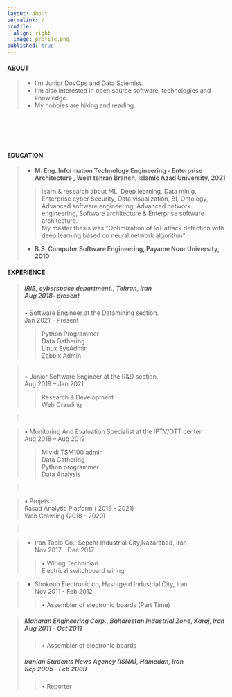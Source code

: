 ```yaml
---
layout: about
permalink: /
profile:
  align: right
  image: profile.png
published: true
---
```


#### ABOUT

> * I’m Junior DovOps and Data Scientist. <br>
> * I'm also interested in open source software, technologies and knowledge. <br>
> * My hobbies are hiking and reading.<br>
 
 ‌
 
<!-- > I strive for gender equality  <br> -->


 ‌  <br><br>
<!--
[Gradfolio](https://github.com/jitinnair1/gradfolio){:target="_blank"} is a responsive, dark-mode ready Jekyll theme designed keeping academia in mind. The easiest way to install the theme is to fork it using GitHub. Check the README file for [instructions](https://github.com/jitinnair1/gradfolio#installation){:target="_blank"}.
<!--
If you want to use this space to write your biography here, edit the `index.md` file. You can put a picture in, too. Rename your picture to `profile.png` and put it in the `assets/images/` folder.
<!--
The social-icons footer can be used to link profiles from GitHub, OrcID and ReasearchGate aprart form the usual Twitter, LinkedIn and Facebook. You can add your user ID in the `_config.yml` file to link your accounts.
-->
#### EDUCATION
>- <strong> M. Eng. Information Technology Engineering - Enterprise Architecture ,  West tehran Branch, Islamic Azad University, 2021 </strong>
>><p>learn & research about ML, Deep learning, Data minig, Enterprise cyber Security, Data visualization, BI, Ontology, Advanced software engineering, Advanced network engineering, Software architecture & Enterprise software architecture.<br>My  master thesis was "Optimization of IoT attack detection with deep learning based on neural network algorithm". </p>
>- <strong> B.S. Computer Software Engineering, Payame Noor University, 2010 </strong>
>


#### EXPERIENCE

> ##### IRIB, cyberspace department., Tehran, Iran<br> Aug 2018- present
> •	Software Engineer at the Datamining section.<br> Jan 2021 – Present<br>
>> Python Programmer<br>
>> Data Gathering<br>
>> Linux SysAdmin<br>
>> Zabbix Admin<br>

> ‌ <br>
> •	Junior Software Engineer at the R&D section.<br> Aug 2019 – Jan 2021<br>
>> Research & Development<br>
>> Web Crawling<br>

> ‌ <br>


> •	Monitoring And Evaluation Specialist at the IPTV/OTT center.<br> Aug 2018 – Aug 2019<br>
>> Mividi TSM100 admin<br>
>> Data Gathering<br>
>> Python programmer<br>
>>Data Analysis<br>

> ‌ <br>

> •	Projets :<br>
> Rasad Analytic Platform ( 2019 - 2021)<br>
> Web Crawling (2018 - 2020)<br>


> ‌ <br>
 
> - Iran Tablo Co., Sepehr Industrial City,Nazarabad, Iran<br> Nov 2017 - Dec 2017<br>
>> •	Wiring Technician<br> Electrical switchboard wiring<br>

> - Shokouh Electronic co, Hashtgerd Industrial City, Iran<br> Nov 2011 - Feb 2012
>> •	Assembler of electronic boards (Part Time)<br>
 
> ##### Maharan Engineering Corp., Baharestan Industrial Zone, Karaj, Iran<br> Aug 2011 - Oct 2011
>> •	Assembler of electronic boards<br>
> ##### Iranian Students News Agency (ISNA), Hamedan, Iran<br> Sep 2005 - Feb 2009
>> •	Reporter<br>








